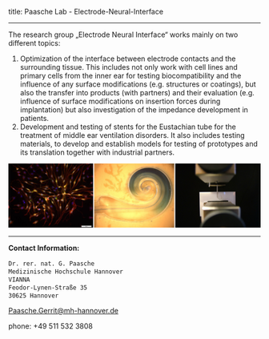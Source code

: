 title: Paasche Lab - 
Electrode-Neural-Interface
***


The research group „Electrode Neural Interface“ works mainly on two different topics:

1.	Optimization of the interface between electrode contacts and the surrounding tissue. 
This includes not only work with cell lines and primary cells from the inner ear for testing biocompatibility and the influence of any surface modifications (e.g. structures or coatings), but also the transfer into products (with partners) and their evaluation (e.g. influence of surface modifications on insertion forces during implantation) but also investigation of the impedance development in patients.
2.	Development and testing of stents for the Eustachian tube for the treatment of middle ear ventilation disorders. It also includes testing materials, to develop and establish models for testing of prototypes and its translation together with industrial partners.

![Figure_1](paasche/Figure.jpg)
***

**Contact Information:**

    Dr. rer. nat. G. Paasche
    Medizinische Hochschule Hannover
	VIANNA
    Feodor-Lynen-Straße 35
    30625 Hannover

<Paasche.Gerrit@mh-hannover.de> 

phone: +49 511 532 3808


